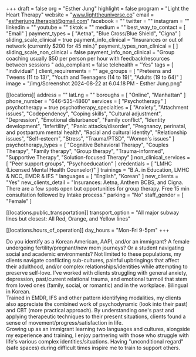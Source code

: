 +++
draft = false
org = "Esther Jung"
highlight = false
program = "Light the Heart Therapy"
website = "www.lighttheuniverse.co"
email = "estherjung.therapist@gmail.com"
facebook = ""
twitter = ""
instagram = ""
linkedin = ""
youtube = ""
tiktok = ""
medium = ""
best_way_to_contact = [ "Email" ]
payment_types = [ "Aetna", "Blue Cross/Blue Shield", "Cigna" ]
sliding_scale_clinical = true
payment_info_clinical = "Insurances or out of network (currently $200 for 45 min.)"
payment_types_non_clinical = [ ]
sliding_scale_non_clinical = false
payment_info_non_clinical = "Group coaching usually $50 per person per hour with feedback/resources between sessions "
ada_compliant = false
telehealth = "Yes"
tags = [ "individual" ]
client_requirements = ""
age_groups = [
  "Preteens and Tweens (11 to 13)",
  "Youth and Teenagers (14 to 19)",
  "Adults (19 to 64)"
]
image = "/img/Screenshot 2024-08-22 at 6.04.18 PM - Esther Jung.png"

[[locations]]
address = ""
latLng = ""
boroughs = [ "Online", "Manhattan" ]
phone_number = "646-535-4860"
services = [ "Psychotherapy" ]
psychotherapy = true
psychotherapy_specialties = [
  "Anxiety",
  "Attachment issues",
  "Codependency",
  "Coping skills",
  "Cultural adjustment",
  "Depression",
  "Emotional disturbance",
  "Family conflict",
  "Identity development",
  "Infertility",
  "Panic attacks/disorder",
  "Pregnancy, perinatal, and postpartum mental health",
  "Racial and cultural identity",
  "Relationship issues",
  "Self-esteem",
  "Stress",
  "Trauma/PTSD",
  "Women's issues"
]
psychotherapy_types = [
  "Cognitive Behavioral Therapy",
  "Couples Therapy",
  "Family therapy",
  "Group therapy",
  "Trauma-informed",
  "Supportive Therapy",
  "Solution-focused Therapy"
]
non_clinical_services = [ "Peer support groups", "Psychoeducation" ]
credentials = [ "LMHC (Licensed Mental Health Counselor)" ]
trainings = "B.A. in Education, LMHC & NCC, EMDR & IFS "
languages = [ "English", "Korean" ]
new_clients = "Yes"
new_clients_detail = "Insurances: Aetna, Anthem BCBS, and Cigna. There are a few spots open but opportunities for group therapy. Free 15 min consultation followed by Intake process."
parking = "No"
staff_gender = [ "Female" ]

  [[locations.public_transportation]]
  transport_option = "All major subway lines but closest: All Red, Orange, and Yellow lines"

  [[locations.hours_of_operation]]
  day_hours = "Mon-Fri 9-5pm"
+++

Do you identify as a Korean American, AAPI, and/or an immigrant? A female undergoing fertility/pregnant/new mom journeys? Or a student navigating social and academic environments? Not limited to these populations, my clients navigate conflicting sub-cultures, painful upbringings that affect their adulthood, and/or complex relationships/identities while attempting to preserve self-love. I've worked with clients struggling with general anxiety, depression, past/current relational trauma, and emotional turmoil that stem from loved ones (family, social, or romantic) and in the workplace. Bilingual in Korean. <br>
Trained in EMDR, IFS and other pattern identifying modalities, my clients also appreciate the combined work of psychodynamic (look into their past) and CBT (more practical approach). By understanding one's past and applying therapeutic techniques to their present situations, clients found a sense of movement/progress/satisfaction in life. <br>
Growing up as an immigrant learning two languages and cultures, alongside my experience and training, I enjoy partnering with those who struggle with life's various complex identities/situations. Having "unconditional regard" (safe spaces) during difficult times inspire me to train to support others. <br>
